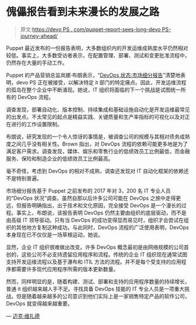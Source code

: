 # 傀儡报告看到未来漫长的发展之路

> 原文:[https://devo PS . com/puppet-report-sees-long-devo PS-journey-ahead/](https://devops.com/puppet-report-sees-long-devops-journey-ahead/)

Puppet 最近发布的一份报告表明，大多数组织内的开发运维成熟度水平仍然相对较低。事实上，大多数受访者表示，在配置管理、部署、测试和变更批准流程中，仍然存在大量的手动工作。

Puppet 的产品营销总监岚娜·布朗表示，“[DevOps 状态:市场细分报告](https://globenewswire.com/news-release/2018/05/31/1514799/0/en/Puppet-Announces-State-of-DevOps-Market-Segmentation-Report-Dives-Deeper-Into-Trends-and-Patterns-by-Industry-Region-Company-Size-and-More.html)”清楚地表明，devo PS 正在被接受，以解决特定 it 部门的特定痛点。因此，开发运维流程的孤岛在整个企业中不断涌现。她说，IT 组织将面临的下一个挑战是试图统一所有的 DevOps 流程。

调查发现，部署自动化、版本控制、持续集成和基础设施自动化是开发运维最常见的出发点。不太常见的起点是精益实践、关键质量和生产率指标的可视化以及对正在进行的工作设置限制。

布朗说，研究发现的一个令人惊讶的事情是，被调查公司的规模与其相对债务成熟度之间几乎没有相关性。Brown 指出，对 DevOps 流程的依赖可能更多地是为了满足客户需求。调查发现，媒体、娱乐和零售行业的低绩效员工比例最低，而金融服务、保险和制造企业的低绩效员工比例最高。

毫不奇怪，考虑到 DevOps 的相对不成熟，调查还发现对 IT 自动化框架的依赖还不是特别普遍。

市场细分报告基于 Puppet 之前发布的 2017 年对 3，200 名 IT 专业人员的“DevOps 状况”调查。虽然自那以后许多公司可能在 DevOps 之旅中走得更远，但报告明确指出，出于技术和文化原因，完全接受 DevOps 是一个漫长的过程。事实上，布朗说，该报告表明 DevOps 仍然主要由组织的底层驱动，而不是由高级 IT 领导驱动。只有当 DevOps 的成功变得显而易见时，组织才会尝试在组织的其他地方复制这种成功。与此同时，DevOps 流程的广泛使用表明，DevOps 本身现在已不仅仅是一场草根运动，她说。

显然，企业 IT 组织很难做出改变。许多 DevOps 概念最初是由网络规模的公司首创的，这些公司不必支持遗留应用程序和流程。传统的企业 IT 组织现在通常试图支持开发运维流程以及基于瀑布和 ITIL 方法的流程。并不是每个受支持的应用程序都需要许多现代应用程序所需的版本更新数量。

然而，同样明显的是，随着构建、测试、部署和支持的应用程序数量的持续增长，普通 it 组织越来越人手不足。寻找具备 DevOps 技能的 IT 专业人员是一项重大挑战。但是随着越来越多的公司意识到他们实际上是一家销售特定产品的软件公司，DevOps 就变得越来越重要。

— [迈克·维扎德](https://devops.com/author/mike-vizard/)